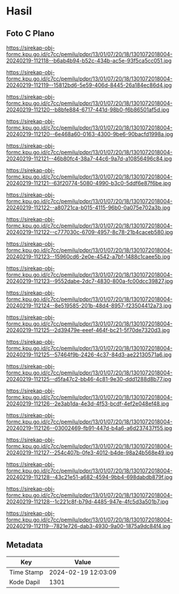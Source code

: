 # Hasil

## Foto C Plano

https://sirekap-obj-formc.kpu.go.id/c7cc/pemilu/pdpr/13/01/07/20/18/1301072018004-20240219-112118--b6ab4b94-b52c-434b-ac5e-93f5ca5cc051.jpg

https://sirekap-obj-formc.kpu.go.id/c7cc/pemilu/pdpr/13/01/07/20/18/1301072018004-20240219-112119--15812bd6-5e59-406d-8445-26a184ec86d4.jpg

https://sirekap-obj-formc.kpu.go.id/c7cc/pemilu/pdpr/13/01/07/20/18/1301072018004-20240219-112120--b8bfe884-6717-441d-98b0-f6b86501af5d.jpg

https://sirekap-obj-formc.kpu.go.id/c7cc/pemilu/pdpr/13/01/07/20/18/1301072018004-20240219-112120--6e468a60-0163-4300-9be6-90bacfd1998a.jpg

https://sirekap-obj-formc.kpu.go.id/c7cc/pemilu/pdpr/13/01/07/20/18/1301072018004-20240219-112121--46b80fc4-38a7-44c6-9a7d-a10856496c84.jpg

https://sirekap-obj-formc.kpu.go.id/c7cc/pemilu/pdpr/13/01/07/20/18/1301072018004-20240219-112121--63f20774-5080-4990-b3c0-5ddf6e87f6be.jpg

https://sirekap-obj-formc.kpu.go.id/c7cc/pemilu/pdpr/13/01/07/20/18/1301072018004-20240219-112122--a80721ca-b015-4115-96b0-0a075e702a3b.jpg

https://sirekap-obj-formc.kpu.go.id/c7cc/pemilu/pdpr/13/01/07/20/18/1301072018004-20240219-112122--c777030c-6709-4957-8c78-21b4caceb580.jpg

https://sirekap-obj-formc.kpu.go.id/c7cc/pemilu/pdpr/13/01/07/20/18/1301072018004-20240219-112123--15960cd6-2e0e-4542-a7bf-1488c1caee5b.jpg

https://sirekap-obj-formc.kpu.go.id/c7cc/pemilu/pdpr/13/01/07/20/18/1301072018004-20240219-112123--9552dabe-2dc7-4830-800a-fc00dcc39827.jpg

https://sirekap-obj-formc.kpu.go.id/c7cc/pemilu/pdpr/13/01/07/20/18/1301072018004-20240219-112124--8e519585-201b-48d4-8957-f23504412a73.jpg

https://sirekap-obj-formc.kpu.go.id/c7cc/pemilu/pdpr/13/01/07/20/18/1301072018004-20240219-112125--2d39479e-eeef-464f-bc21-5f70de7320d3.jpg

https://sirekap-obj-formc.kpu.go.id/c7cc/pemilu/pdpr/13/01/07/20/18/1301072018004-20240219-112125--57464f9b-2426-4c37-84d3-ae22130571a6.jpg

https://sirekap-obj-formc.kpu.go.id/c7cc/pemilu/pdpr/13/01/07/20/18/1301072018004-20240219-112125--d5fa47c2-bb46-4c81-9e30-ddd1288d8b77.jpg

https://sirekap-obj-formc.kpu.go.id/c7cc/pemilu/pdpr/13/01/07/20/18/1301072018004-20240219-112126--2e3ab1da-4e3d-4f53-bcdf-4ef2e048ef48.jpg

https://sirekap-obj-formc.kpu.go.id/c7cc/pemilu/pdpr/13/01/07/20/18/1301072018004-20240219-112126--03002469-fb91-447d-b4a6-a6d237437f55.jpg

https://sirekap-obj-formc.kpu.go.id/c7cc/pemilu/pdpr/13/01/07/20/18/1301072018004-20240219-112127--254c407b-0fe3-4012-b4de-98a24b568e49.jpg

https://sirekap-obj-formc.kpu.go.id/c7cc/pemilu/pdpr/13/01/07/20/18/1301072018004-20240219-112128--43c21e51-a682-4594-9bb4-698dabdb879f.jpg

https://sirekap-obj-formc.kpu.go.id/c7cc/pemilu/pdpr/13/01/07/20/18/1301072018004-20240219-112128--1c221c8f-b79d-4485-947e-4fc5d3a501b7.jpg

https://sirekap-obj-formc.kpu.go.id/c7cc/pemilu/pdpr/13/01/07/20/18/1301072018004-20240219-112119--7821e726-dab3-4930-9a00-1875a9dc84f4.jpg


## Metadata

| Key        | Value               |
| ---------- | ------------------- |
| Time Stamp | 2024-02-19 12:03:09 |
| Kode Dapil | 1301                |



